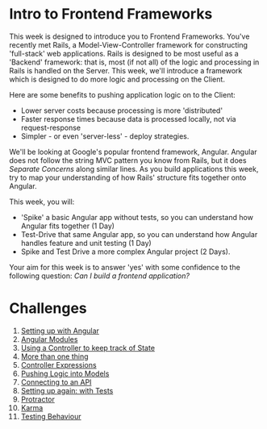 # Intro to Frontend Frameworks

This week is designed to introduce you to Frontend Frameworks. You've recently met Rails, a Model-View-Controller framework for constructing 'full-stack' web applications. Rails is designed to be most useful as a 'Backend' framework: that is, most (if not all) of the logic and processing in Rails is handled on the Server. This week, we'll introduce a framework which is designed to do more logic and processing on the Client.

Here are some benefits to pushing application logic on to the Client:

- Lower server costs because processing is more 'distributed'
- Faster response times because data is processed locally, not via request-response
- Simpler - or even 'server-less' - deploy strategies.

We'll be looking at Google's popular frontend framework, Angular. Angular does not follow the string MVC pattern you know from Rails, but it does _Separate Concerns_ along similar lines. As you build applications this week, try to map your understanding of how Rails' structure fits together onto Angular.

This week, you will:

- 'Spike' a basic Angular app without tests, so you can understand how Angular fits together (1 Day)
- Test-Drive that same Angular app, so you can understand how Angular handles feature and unit testing (1 Day)
- Spike and Test Drive a more complex Angular project (2 Days).

Your aim for this week is to answer 'yes' with some confidence to the following question: *Can I build a frontend application?*

# Challenges

1. [Setting up with Angular](01_setting_up_with_angular.md)
2. [Angular Modules](02_angular_modules.md)
3. [Using a Controller to keep track of State](03_using_a_controller_to_keep_track_of_state.md)
4. [More than one thing](04_more_than_one_thing.md)
5. [Controller Expressions](05_controller_expressions.md)
6. [Pushing Logic into Models](06_pushing_logic_into_models.md)
7. [Connecting to an API](07_connecting_to_an_api.md)
8. [Setting up again: with Tests](08_setting_up_again_with_tests.md)
9. [Protractor](09_protractor.md)
10. [Karma](10_karma.md)
11. [Testing Behaviour](11_testing_behaviour.md)
